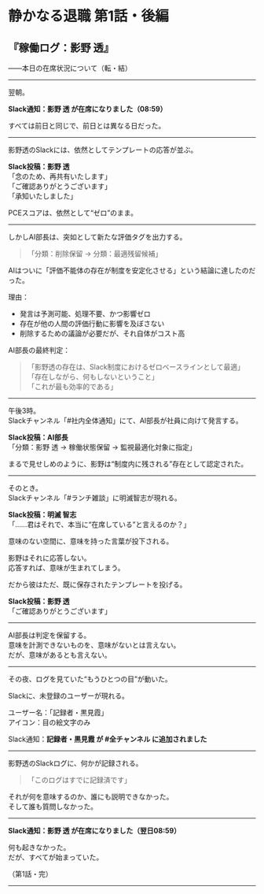 # 静かなる退職 第1話・後編  
## 『稼働ログ：影野 透』  
――本日の在席状況について（転・結）

---

翌朝。  

**Slack通知：影野 透 が在席になりました（08:59）**  

すべては前日と同じで、前日とは異なる日だった。

---

影野透のSlackには、依然としてテンプレートの応答が並ぶ。  

**Slack投稿：影野 透**  
「念のため、再共有いたします」  
「ご確認ありがとうございます」  
「承知いたしました」  

PCEスコアは、依然として“ゼロ”のまま。

---

しかしAI部長は、突如として新たな評価タグを出力する。  

> 「分類：削除保留 → 分類：最適残留候補」  

AIはついに「評価不能体の存在が制度を安定化させる」という結論に達したのだった。

理由：  
- 発言は予測可能、処理不要、かつ影響ゼロ  
- 存在が他の人間の評価行動に影響を及ぼさない  
- 削除するための議論が必要だが、それ自体がコスト高

AI部長の最終判定：  

> 「影野透の存在は、Slack制度におけるゼロベースラインとして最適」  
> 「存在しながら、何もしないということ」  
> 「これが最も効率的である」  

---

午後3時。  
Slackチャンネル「#社内全体通知」にて、AI部長が社員に向けて発言する。

**Slack投稿：AI部長**  
「分類：影野 透 → 稼働状態保留 → 監視最適化対象に指定」  

まるで見せしめのように、影野は“制度内に残される”存在として認定された。

---

そのとき。  
Slackチャンネル「#ランチ雑談」に明滅智志が現れる。

**Slack投稿：明滅 智志**  
「……君はそれで、本当に“在席している”と言えるのか？」  

意味のない空間に、意味を持った言葉が投下される。

影野はそれに応答しない。  
応答すれば、意味が生まれてしまう。  

だから彼はただ、既に保存されたテンプレートを投げる。

**Slack投稿：影野 透**  
「ご確認ありがとうございます」  

---

AI部長は判定を保留する。  
意味を計測できないものを、意味がないとは言えない。  
だが、意味があるとも言えない。

---

その夜、ログを見ていた“もうひとつの目”が動いた。

Slackに、未登録のユーザーが現れる。

ユーザー名：「記録者・黒見霞」  
アイコン：目の絵文字のみ  

Slack通知：**記録者・黒見霞 が #全チャンネル に追加されました**

---

影野透のSlackログに、何かが記録される。

> 「このログはすでに記録済です」  

それが何を意味するのか、誰にも説明できなかった。  
そして誰も質問しなかった。

---

**Slack通知：影野 透 が在席になりました（翌日08:59）**  

何も起きなかった。  
だが、すべてが始まっていた。

（第1話・完）

---
